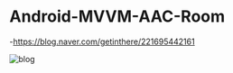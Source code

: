# Android-MVVM-AAC-Room

-<https://blog.naver.com/getinthere/221695442161>

![blog](https://postfiles.pstatic.net/MjAxOTExMjVfMTY5/MDAxNTc0NjU4NTQwODcz.Tjok3bh1Sd1nvMnHTbEZw-TSuamgPU028MEds3qXNrEg._lvpYj0hlsAHRVo8Gi4RqWHEOwWu8MamN3YBi-g6nQ0g.JPEG.getinthere/Screenshot_60.jpg?type=w773)
